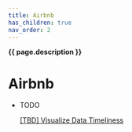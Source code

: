 ```yaml
---
title: Airbnb
has_children: true
nav_order: 2
---
```

**{{ page.description }}**

# Airbnb

- TODO

  [[TBD] Visualize Data Timeliness](https://medium.com/airbnb-engineering/visualizing-data-timeliness-at-airbnb-ee638fdf4710)
